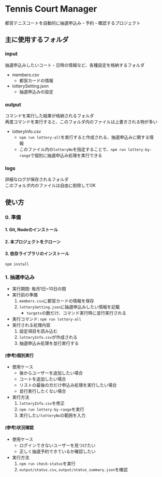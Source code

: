 # Tennis Court Manager
都営テニスコートを自動的に抽選申込み・予約・確認するプロジェクト

## 主に使用するフォルダ

### input
抽選申込みしたいコート・日時の情報など、各種設定を格納するフォルダ
- members.csv
    - 都営カードの情報
- lotterySetting.json
    - 抽選申込みの設定

### output
コマンドを実行した結果が格納されるフォルダ  
再度コマンドを実行すると、このフォルダ内のファイルは上書きされる物が多い
- lotteryInfo.csv
    - `npm run lottery-all`を実行すると作成される、抽選申込みに関する情報
    - このファイル内の`lotteryNo`を指定することで、`npm run lottery-by-range`で個別に抽選申込み処理を実行できる

### logs
詳細なログが保存されるフォルダ  
このフォルダ内のファイルは自由に削除してOK

## 使い方
### 0. 準備
#### 1. Git, Nodeのインストール
#### 2. 本プロジェクトをクローン
#### 3. 依存ライブラリのインストール
```
npm install
```

### 1. 抽選申込み
- 実行期間: 毎月1日~10日の間
- 実行前の準備
    1. `members.csv`に都営カードの情報を保存
    1. `lotterySetting.json`に抽選申込みしたい情報を記載
        - `targets`の数だけ、コマンド実行時に並行実行される
- 実行コマンド: `npm run lottery-all`
- 実行される処理内容
    1. 設定項目を読み込む
    1. `lotteryInfo.csv`が作成される
    1. 抽選申込み処理を並行実行する

#### (参考)個別実行
- 使用ケース
    - 後からユーザーを追加したい場合
    - コートを追加したい場合
    - リストの最後の方だけ申込み処理を実行したい場合
    - 並行実行したくない場合
- 実行方法
    1. `lotteryInfo.csv`を修正
    2. `npm run lottery-by-range`を実行
    3. 実行したい`lotteryNo`の範囲を入力

#### (参考)状況確認
- 使用ケース
    - ログインできないユーザーを見つけたい
    - 正しく抽選予約できているか確認したい
- 実行方法
    1. `npm run check-status`を実行
    1. `output/status.csv`, `output/status_summary.json`を確認
